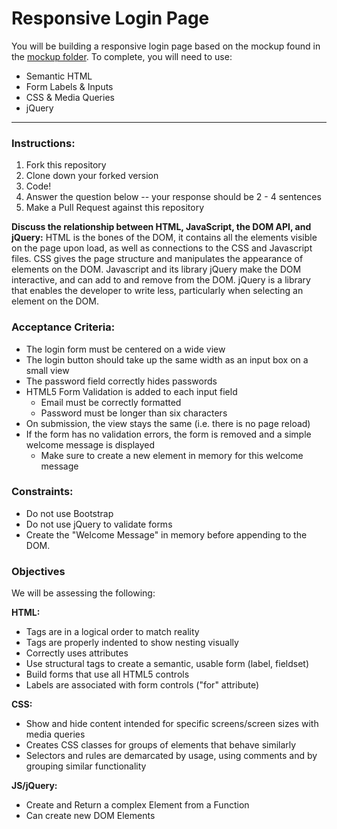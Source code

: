 # Responsive Login Page

You will be building a responsive login page based on the mockup found in the [mockup folder](./mockup). To complete, you will need to use:

* Semantic HTML
* Form Labels & Inputs
* CSS & Media Queries
* jQuery

* * *

### Instructions:

1. Fork this repository
1. Clone down your forked version
1. Code!
1. Answer the question below -- your response should be 2 - 4 sentences
1. Make a Pull Request against this repository

__Discuss the relationship between HTML, JavaScript, the DOM API, and jQuery:__
HTML is the bones of the DOM, it contains all the elements visible on the page upon load, as well as connections to the CSS and Javascript files. CSS gives the page structure and manipulates the appearance of elements on the DOM. Javascript and its library jQuery make the DOM interactive, and can add to and remove from the DOM. jQuery is a library that enables the developer to write less, particularly when selecting an element on the DOM. 

### Acceptance Criteria:

* The login form must be centered on a wide view
* The login button should take up the same width as an input box on a small view
* The password field correctly hides passwords
* HTML5 Form Validation is added to each input field
  * Email must be correctly formatted
  * Password must be longer than six characters
* On submission, the view stays the same (i.e. there is no page reload)
* If the form has no validation errors, the form is removed and a simple welcome message is displayed
  * Make sure to create a new element in memory for this welcome message

### Constraints:

* Do not use Bootstrap
* Do not use jQuery to validate forms
* Create the "Welcome Message" in memory before appending to the DOM.

### Objectives

We will be assessing the following:

__HTML:__
* Tags are in a logical order to match reality
* Tags are properly indented to show nesting visually
* Correctly uses attributes
* Use structural tags to create a semantic, usable form (label, fieldset)
* Build forms that use all HTML5 controls
* Labels are associated with form controls ("for" attribute)

__CSS:__
* Show and hide content intended for specific screens/screen sizes with media queries
* Creates CSS classes for groups of elements that behave similarly
* Selectors and rules are demarcated by usage, using comments and by grouping similar functionality

__JS/jQuery:__
* Create and Return a complex Element from a Function
* Can create new DOM Elements
